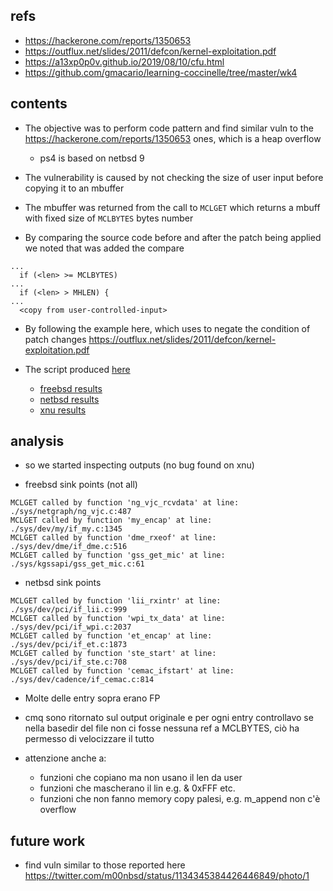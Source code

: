 
## refs
 - https://hackerone.com/reports/1350653 
 - https://outflux.net/slides/2011/defcon/kernel-exploitation.pdf
 - https://a13xp0p0v.github.io/2019/08/10/cfu.html
 - https://github.com/gmacario/learning-coccinelle/tree/master/wk4


## contents

 - The objective was to perform code pattern and find similar vuln to the https://hackerone.com/reports/1350653 ones, which is a heap overflow
    * ps4 is based on netbsd 9

 - The vulnerability is caused by not checking the size of user input before copying it to an mbuffer
 - The mbuffer was returned from the call to `MCLGET` which returns a mbuff with fixed size of `MCLBYTES` bytes number
 - By comparing the source code before and after the patch being applied we noted that was added the compare
```
...
  if (<len> >= MCLBYTES)
...
  if (<len> > MHLEN) { 
...
  <copy from user-controlled-input>
```

 - By following the example here, which uses to negate the condition of patch changes https://outflux.net/slides/2011/defcon/kernel-exploitation.pdf

 - The script produced [here](5-exp_net.cocci)
    * [freebsd results](output1.txt)
    * [netbsd results](output2.txt)
    * [xnu results](output3.txt)


## analysis
 
 - so we started inspecting outputs (no bug found on xnu)

 - freebsd sink points (not all)
```
MCLGET called by function 'ng_vjc_rcvdata' at line: ./sys/netgraph/ng_vjc.c:487
MCLGET called by function 'my_encap' at line: ./sys/dev/my/if_my.c:1345
MCLGET called by function 'dme_rxeof' at line: ./sys/dev/dme/if_dme.c:516
MCLGET called by function 'gss_get_mic' at line: ./sys/kgssapi/gss_get_mic.c:61
```

 - netbsd sink points
```
MCLGET called by function 'lii_rxintr' at line: ./sys/dev/pci/if_lii.c:999
MCLGET called by function 'wpi_tx_data' at line: ./sys/dev/pci/if_wpi.c:2037
MCLGET called by function 'et_encap' at line: ./sys/dev/pci/if_et.c:1873
MCLGET called by function 'ste_start' at line: ./sys/dev/pci/if_ste.c:708
MCLGET called by function 'cemac_ifstart' at line: ./sys/dev/cadence/if_cemac.c:814
```

 - Molte delle entry sopra erano FP
 - cmq sono ritornato sul output originale e per ogni entry controllavo se nella basedir del file non ci fosse nessuna ref a MCLBYTES, 
   ciò ha permesso di velocizzare il tutto

 - attenzione anche a:
    * funzioni che copiano ma non usano il len da user
    * funzioni che mascherano il lin e.g. & 0xFFF etc.
    * funzioni che non fanno memory copy palesi, e.g. m_append non c'è overflow


## future work
 - find vuln similar to those reported here https://twitter.com/m00nbsd/status/1134345384426446849/photo/1


